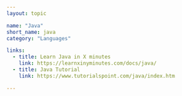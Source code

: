 ```yaml
---
layout: topic

name: "Java"
short_name: java
category: "Languages"

links: 
  - title: Learn Java in X minutes
    link: https://learnxinyminutes.com/docs/java/
  - title: Java Tutorial
    link: https://www.tutorialspoint.com/java/index.htm

---
```

